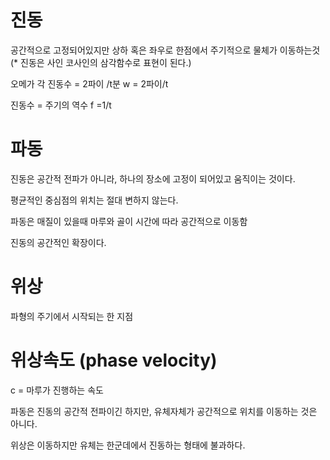# 진동

공간적으로 고정되어있지만 상하 혹은 좌우로 한점에서 주기적으로 물체가 이동하는것
(* 진동은 사인 코사인의 삼각함수로 표현이 된다.)

오메가 각 진동수 = 2파이 /t분
w = 2파이/t

진동수 =  주기의 역수
f  =1/t


# 파동

진동은 공간적 전파가 아니라, 하나의 장소에 고정이 되어있고 움직이는 것이다.

평균적인 중심점의 위치는 절대 변하지 않는다.

파동은 매질이 있을때 마루와 골이 시간에 따라 공간적으로 이동함

진동의 공간적인 확장이다.

# 위상
파형의 주기에서 시작되는 한 지점

# 위상속도 (phase velocity)

c = 마루가 진행하는 속도

파동은 진동의 공간적 전파이긴 하지만, 유체자체가 공간적으로 위치를 이동하는 것은 아니다.

위상은 이동하지만 유체는 한군데에서 진동하는 형태에 불과하다.





